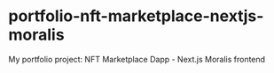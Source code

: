 # portfolio-nft-marketplace-nextjs-moralis
My portfolio project: NFT Marketplace Dapp - Next.js Moralis frontend
